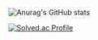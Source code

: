 <!--
**snowcrab382/snowcrab382** is a ✨ _special_ ✨ repository because its `README.md` (this file) appears on your GitHub profile.

-->
![Anurag's GitHub stats](https://github-readme-stats.vercel.app/api?username=snowcrab382&show_icons=true&theme=radical&hide_rank=true)

[![Solved.ac Profile](http://mazassumnida.wtf/api/generate_badge?boj=snowcrab382)](https://solved.ac/snowcrab382)
